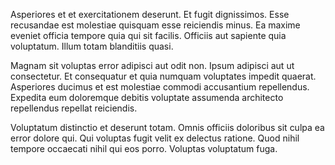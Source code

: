Asperiores et et exercitationem deserunt. Et fugit dignissimos. Esse recusandae est molestiae quisquam esse reiciendis minus. Ea maxime eveniet officia tempore quia qui sit facilis. Officiis aut sapiente quia voluptatum. Illum totam blanditiis quasi.
 Magnam sit voluptas error adipisci aut odit non. Ipsum adipisci aut ut consectetur. Et consequatur et quia numquam voluptates impedit quaerat. Asperiores ducimus et est molestiae commodi accusantium repellendus. Expedita eum doloremque debitis voluptate assumenda architecto repellendus repellat reiciendis.
 Voluptatum distinctio et deserunt totam. Omnis officiis doloribus sit culpa ea error dolore qui. Qui voluptas fugit velit ex delectus ratione. Quod nihil tempore occaecati nihil qui eos porro. Voluptas voluptatum fuga.